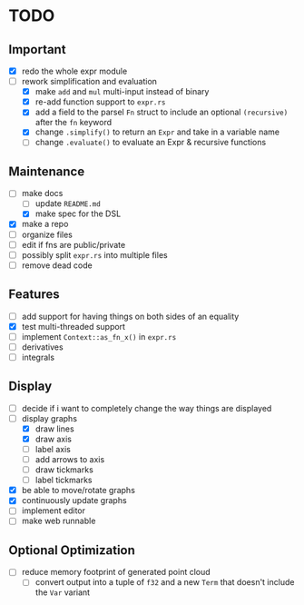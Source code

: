 
# TODO

## Important

- [x] redo the whole expr module
- [ ] rework simplification and evaluation
  - [x] make `add` and `mul` multi-input instead of binary
  - [x] re-add function support to `expr.rs`
  - [x] add a field to the parsel `Fn` struct to include an optional `(recursive)` after the `fn` keyword
  - [x] change `.simplify()` to return an `Expr` and take in a variable name
  - [ ] change `.evaluate()` to evaluate an Expr & recursive functions

## Maintenance

- [ ] make docs
  - [ ] update `README.md`
  - [x] make spec for the DSL
- [x] make a repo
- [ ] organize files
- [ ] edit if fns are public/private
- [ ] possibly split `expr.rs` into multiple files
- [ ] remove dead code

## Features

- [ ] add support for having things on both sides of an equality
- [x] test multi-threaded support
- [ ] implement `Context::as_fn_x()` in `expr.rs`
- [ ] derivatives
- [ ] integrals

## Display

- [ ] decide if i want to completely change the way things are displayed
- [ ] display graphs
  - [x] draw lines
  - [x] draw axis
  - [ ] label axis
  - [ ] add arrows to axis
  - [ ] draw tickmarks
  - [ ] label tickmarks
- [x] be able to move/rotate graphs
- [x] continuously update graphs
- [ ] implement editor
- [ ] make web runnable

## Optional Optimization

- [ ] reduce memory footprint of generated point cloud
  - [ ] convert output into a tuple of `f32` and a new `Term` that doesn't include the `Var` variant
